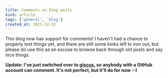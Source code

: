 ```yaml
---
title: Comments on blog posts
kind: article
tags: ['general', 'blog']
created_at: 2021-12-22
---
```


This blog now has support for comments! I haven't had a chance to properly test things yet, and there are still some kinks left to iron out, but please do use this as an excuse to browse back through old posts and say nice things.

<!-- more -->

**Update: I've just switched over to [giscus](https://giscus.app/), so anybody with a GitHub account can comment. It's not perfect, but it'll do for now :-)**
